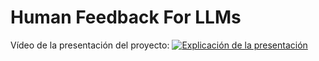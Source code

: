 # Human Feedback For LLMs
Vídeo de la presentación del proyecto:
[![Explicación de la presentación](https://img.youtube.com/vi/d9ZSfm7dbRc/0.jpg)](https://www.youtube.com/watch?v=d9ZSfm7dbRc)
